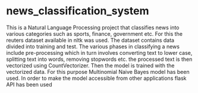 # news_classification_system

This is a Natural Language Processing project that classifies news into various categories such as sports, finance, government etc. For this the reuters dataset available in nltk was used. The dataset contains data divided into training and test. The various phases in classifying a news include pre-processing which in turn involves converting text to lower case, splitting text into words, removing stopwords etc. the processed text is then vectorized using CountVectorizer. Then the model is trained with the vectorized data. For this purpose Multinomial Naive Bayes model has been used. In order to make the model accessible from other applications flask API has been used
